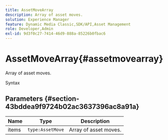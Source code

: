 ```yaml
---
title: AssetMoveArray
description: Array of asset moves.
solution: Experience Manager
feature: Dynamic Media Classic,SDK/API,Asset Management
role: Developer,Admin
exl-id: 9d3f0c27-7414-46d9-888a-85226b0fbac6
---
```

# AssetMoveArray{#assetmovearray}

Array of asset moves.

 Syntax 

## Parameters {#section-43bddea9f9724b02ac3637396ac8a91a}

|  Name  | Type  | Description  |
|---|---|---|
|  items  | `type:AssetMove`  | Array of asset moves.  |
